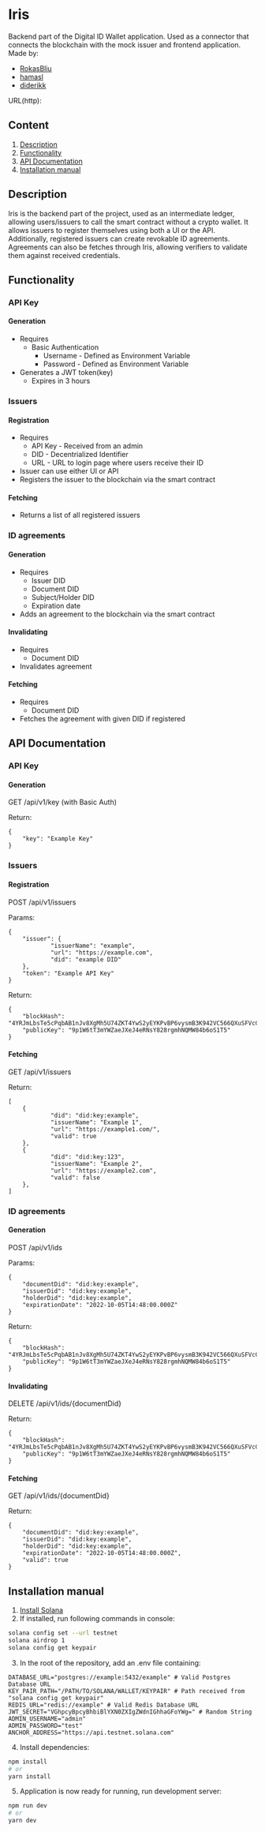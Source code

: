 # Iris

Backend part of the Digital ID Wallet application. Used as a connector that connects the blockchain with the mock issuer and frontend application.  
Made by:

- [RokasBliu](https://github.com/RokasBliu)
- [hamasl](https://github.com/hamasl)
- [diderikk](https://github.com/diderikk)

URL(http): []()

## Content

1. [Description](#description)
2. [Functionality](#functionality)
3. [API Documentation](#api-documentation)
4. [Installation manual](#installation-manual)

## Description

Iris is the backend part of the project, used as an intermediate ledger, allowing users/issuers to call the smart contract without a crypto wallet. It allows issuers to register themselves using both a UI or the API. Additionally, registered issuers can create revokable ID agreements. Agreements can also be fetches through Iris, allowing verifiers to validate them against received credentials.

## Functionality

### API Key

#### Generation

- Requires
  - Basic Authentication
    - Username - Defined as Environment Variable
    - Password - Defined as Environment Variable
- Generates a JWT token(key)
  - Expires in 3 hours

### Issuers

#### Registration

- Requires
  - API Key - Received from an admin
  - DID - Decentrialized Identifier
  - URL - URL to login page where users receive their ID
- Issuer can use either UI or API
- Registers the issuer to the blockchain via the smart contract

#### Fetching

- Returns a list of all registered issuers

### ID agreements

#### Generation

- Requires
  - Issuer DID
  - Document DID
  - Subject/Holder DID
  - Expiration date
- Adds an agreement to the blockchain via the smart contract

#### Invalidating

- Requires
  - Document DID
- Invalidates agreement

#### Fetching

- Requires
  - Document DID
- Fetches the agreement with given DID if registered

## API Documentation

### API Key

#### Generation

GET /api/v1/key (with Basic Auth)

Return:

```
{
	"key": "Example Key"
}
```

### Issuers

#### Registration

POST /api/v1/issuers

Params:

```
{
	"issuer": {
			"issuerName": "example",
			"url": "https://example.com",
			"did": "example DID"
	},
	"token": "Example API Key"
}
```

Return:

```
{
	"blockHash": "4YRJmLbsTe5cPqbAB1nJv8XgMh5U74ZKT4YwS2yEYKPvBP6vysmB3K942VC566QXuSFVcC3gitk6YjZV7RYRuZsr",
	"publicKey": "9p1W6tT3mYWZaeJXeJ4eRNsY828rgmhNQMW84b6oS1T5"
}
```

#### Fetching

GET /api/v1/issuers

Return:

```
[
	{
			"did": "did:key:example",
			"issuerName": "Example 1",
			"url": "https://example1.com/",
			"valid": true
	},
	{
			"did": "did:key:123",
			"issuerName": "Example 2",
			"url": "https://example2.com",
			"valid": false
	},
]
```

### ID agreements

#### Generation

POST /api/v1/ids

Params:

```
{
	"documentDid": "did:key:example",
	"issuerDid": "did:key:example",
	"holderDid": "did:key:example",
	"expirationDate": "2022-10-05T14:48:00.000Z"
}
```

Return:

```
{
	"blockHash": "4YRJmLbsTe5cPqbAB1nJv8XgMh5U74ZKT4YwS2yEYKPvBP6vysmB3K942VC566QXuSFVcC3gitk6YjZV7RYRuZsr",
	"publicKey": "9p1W6tT3mYWZaeJXeJ4eRNsY828rgmhNQMW84b6oS1T5"
}
```

#### Invalidating

DELETE /api/v1/ids/{documentDid}

Return:

```
{
	"blockHash": "4YRJmLbsTe5cPqbAB1nJv8XgMh5U74ZKT4YwS2yEYKPvBP6vysmB3K942VC566QXuSFVcC3gitk6YjZV7RYRuZsr",
	"publicKey": "9p1W6tT3mYWZaeJXeJ4eRNsY828rgmhNQMW84b6oS1T5"
}
```

#### Fetching

GET /api/v1/ids/{documentDid}

Return:

```
{
	"documentDid": "did:key:example",
	"issuerDid": "did:key:example",
	"holderDid": "did:key:example",
	"expirationDate": "2022-10-05T14:48:00.000Z",
	"valid": true
}
```

## Installation manual

1. [Install Solana](https://docs.solana.com/cli/install-solana-cli-tools)
2. If installed, run following commands in console:

```bash
solana config set --url testnet
solana airdrop 1
solana config get keypair
```

3. In the root of the repository, add an .env file containing:

```
DATABASE_URL="postgres://example:5432/example" # Valid Postgres Database URL
KEY_PAIR_PATH="/PATH/TO/SOLANA/WALLET/KEYPAIR" # Path received from "solana config get keypair"
REDIS_URL="redis://example" # Valid Redis Database URL
JWT_SECRET="VGhpcyBpcyBhbiBlYXN0ZXIgZWdnIGhhaGFoYWg=" # Random String
ADMIN_USERNAME="admin"
ADMIN_PASSWORD="test"
ANCHOR_ADDRESS="https://api.testnet.solana.com"
```

4. Install dependencies:

```bash
npm install
# or
yarn install
```

5. Application is now ready for running, run development server:

```bash
npm run dev
# or
yarn dev
```
